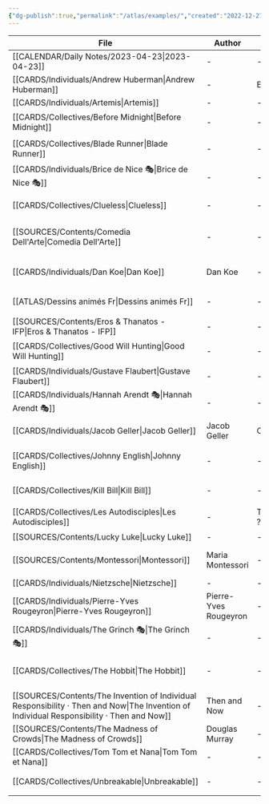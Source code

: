 ```yaml
---
{"dg-publish":true,"permalink":"/atlas/examples/","created":"2022-12-27T20:02:08.824+01:00","updated":"2023-01-14T00:50:26.476+01:00"}
---
```



| File                                                                                                                                         | Author                | Au_T       | Ch_T           | Theme                         | Cat           | Me_Cat              |
| -------------------------------------------------------------------------------------------------------------------------------------------- | --------------------- | ---------- | -------------- | ----------------------------- | ------------- | ------------------- |
| [[CALENDAR/Daily Notes/2023-04-23\|2023-04-23]]                                                                                           | \-                    | \-         | \-             | \-                            | \-            | \-                  |
| [[CARDS/Individuals/Andrew Huberman\|Andrew Huberman]]                                                                                    | \-                    | ENFP       | \-             | \-                            | \-            | \-                  |
| [[CARDS/Individuals/Artemis\|Artemis]]                                                                                                    | \-                    | \-         | \-             | \-                            | \-            | \-                  |
| [[CARDS/Collectives/Before Midnight\|Before Midnight]]                                                                                    | \-                    | \-         | \-             | \-                            | fiction       | watch 🎞️           |
| [[CARDS/Collectives/Blade Runner\|Blade Runner]]                                                                                          | \-                    | \-         | ISTP           | \-                            | fiction       | watch 🎞️           |
| [[CARDS/Individuals/Brice de Nice 🎭\|Brice de Nice 🎭]]                                                                                  | \-                    | \-         | ESFP, ISFJ     | idle, fake, appearances       | fiction       | watch 🎞️           |
| [[CARDS/Collectives/Clueless\|Clueless]]                                                                                                  | \-                    | \-         | ESFP, Crusader | \-                            | irl           | watch 🎞️           |
| [[SOURCES/Contents/Comedia Dell'Arte\|Comedia Dell'Arte]]                                                                                 | \-                    | \-         | \-             | \-                            | fiction       | watch 🎞️ / read 🔠 |
| [[CARDS/Individuals/Dan Koe\|Dan Koe]]                                                                                                    | Dan Koe               | \-         | ENTP/INTJ      | dopamine, desire, change      | irl           | watch 🎞️           |
| [[ATLAS/Dessins animés Fr\|Dessins animés Fr]]                                                                                            | \-                    | \-         | \-             | \-                            | fiction       | watch 🎞️           |
| [[SOURCES/Contents/Eros & Thanatos - IFP\|Eros & Thanatos - IFP]]                                                                         | \-                    | \-         | \-             | \-                            | \-            | \-                  |
| [[CARDS/Collectives/Good Will Hunting\|Good Will Hunting]]                                                                                | \-                    | \-         | INFJ, INFP     | \-                            | fiction       | watch 🎞️           |
| [[CARDS/Individuals/Gustave Flaubert\|Gustave Flaubert]]                                                                                  | \-                    | \-         | INFP           | \-                            | irl           | read 🔠             |
| [[CARDS/Individuals/Hannah Arendt 🎭\|Hannah Arendt 🎭]]                                                                                  | \-                    | \-         | INTJ           | evil, genocide, Ti            | fiction       | watch 🎞️           |
| [[CARDS/Individuals/Jacob Geller\|Jacob Geller]]                                                                                          | Jacob Geller          | Crusader   | Crusader       | \-                            | irl           | watch 🎞️           |
| [[CARDS/Collectives/Johnny English\|Johnny English]]                                                                                      | \-                    | \-         | INTJ, ISFJ     | Vainglory, Desacration, Pride | fiction       | watch 🎞️           |
| [[CARDS/Collectives/Kill Bill\|Kill Bill]]                                                                                                | \-                    | \-         | INTJ, ENTP     | \-                            | fiction       | watch 🎞️           |
| [[CARDS/Collectives/Les Autodisciples\|Les Autodisciples]]                                                                                | \-                    | Templier ? | \-             | \-                            | fiction / irl | watch 🎞️           |
| [[SOURCES/Contents/Lucky Luke\|Lucky Luke]]                                                                                               | \-                    | \-         | \-             | \-                            | \-            | \-                  |
| [[SOURCES/Contents/Montessori\|Montessori]]                                                                                               | Maria Montessori      | \-         | \-             | education, parenting, mind    | irl           | read 🔠             |
| [[CARDS/Individuals/Nietzsche\|Nietzsche]]                                                                                                | \-                    | \-         | INTJ           | \-                            | \-            | \-                  |
| [[CARDS/Individuals/Pierre-Yves Rougeyron\|Pierre-Yves Rougeyron]]                                                                        | Pierre-Yves Rougeyron | \-         | \-             | \-                            | irl           | watch 🎞️           |
| [[CARDS/Individuals/The Grinch 🎭\|The Grinch 🎭]]                                                                                        | \-                    | \-         | \-             | \-                            | \-            | \-                  |
| [[CARDS/Collectives/The Hobbit\|The Hobbit]]                                                                                              | \-                    | \-         | ISTJ           | \-                            | fiction       | watch 🎞️ / read 🔠 |
| [[SOURCES/Contents/The Invention of Individual Responsibility · Then and Now\|The Invention of Individual Responsibility · Then and Now]] | Then and Now          | \-         | \-             | responsibility, politics      | irl           | watch 🎞️           |
| [[SOURCES/Contents/The Madness of Crowds\|The Madness of Crowds]]                                                                         | Douglas Murray        | \-         | \-             | \-                            | irl           | read 🔠             |
| [[CARDS/Collectives/Tom Tom et Nana\|Tom Tom et Nana]]                                                                                    | \-                    | \-         | \-             | \-                            | \-            | \-                  |
| [[CARDS/Collectives/Unbreakable\|Unbreakable]]                                                                                            | \-                    | \-         | ISXJ           | \-                            | fiction       | watch 🎞️           |


